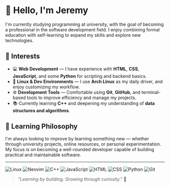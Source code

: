 # 👋 Hello, I'm Jeremy

I'm currently studying programming at university, with the goal of becoming a professional in the software development field. I enjoy combining formal education with self-learning to expand my skills and explore new technologies.

## 🧠 Interests

- 💻 **Web Development** — I have experience with **HTML**, **CSS**, **JavaScript**, and some **Python** for scripting and backend basics.
- 🐧 **Linux & Dev Environments** — I use **Arch Linux** as my daily driver, and enjoy customizing my workflow.
- ⚙️ **Development Tools** — Comfortable using **Git**, **GitHub**, and terminal-based tools to improve efficiency and manage my projects.
- 📚 Currently learning **C++** and deepening my understanding of **data structures and algorithms**.

## 🚀 Learning Philosophy

I'm always looking to improve by learning something new — whether through university projects, online resources, or personal experimentation. My focus is on becoming a well-rounded developer capable of building practical and maintainable software.

---
![Linux](https://img.shields.io/badge/Linux-General-blue?logo=linux)
![Neovim](https://img.shields.io/badge/Editor-Neovim-57A143?logo=neovim&logoColor=white)
![C++](https://img.shields.io/badge/Language-C++-00599C?logo=c%2B%2B)
![JavaScript](https://img.shields.io/badge/Language-JS-F7DF1E?logo=javascript&logoColor=black)
![HTML](https://img.shields.io/badge/Markup-HTML-E34F26?logo=html5&logoColor=white)
![CSS](https://img.shields.io/badge/Style-CSS-1572B6?logo=css3&logoColor=white)
![Python](https://img.shields.io/badge/Language-Python-3776AB?logo=python&logoColor=white)
![Git](https://img.shields.io/badge/Version_Control-Git-orange?logo=git)

> _"Learning by building. Growing through curiosity."_ 🔧




